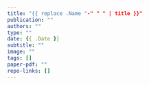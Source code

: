 ```yaml
---
title: "{{ replace .Name "-" " " | title }}"
publication: ""
authors: ""
type: ""
date: {{ .Date }}
subtitle: ""
image: ""
tags: []
paper-pdf: ""
repo-links: []
---
```

